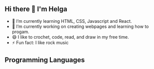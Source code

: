 ## Hi there 👋 I'm Helga


- 🌱 I’m currently learning HTML, CSS, Javascript and React.
- 🔭 I’m currently working on creating webpages and learning how to progam.
- 😄 I like to crochet, code, read, and draw in my free time.
- ⚡ Fun fact: I like rock music


## Programming Languages

